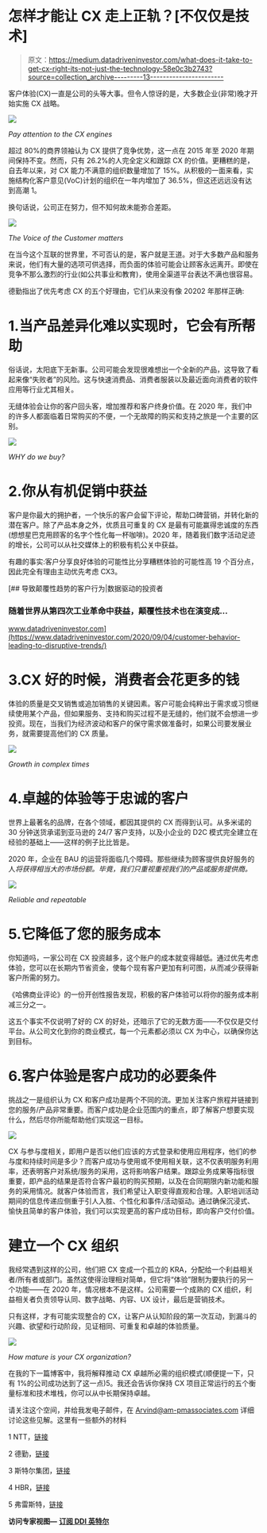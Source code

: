 # 怎样才能让 CX 走上正轨？[不仅仅是技术]

> 原文：<https://medium.datadriveninvestor.com/what-does-it-take-to-get-cx-right-its-not-just-the-technology-58e0c3b2743?source=collection_archive---------13----------------------->

客户体验(CX)一直是公司的头等大事。但令人惊讶的是，大多数企业(非常)晚才开始实施 CX 战略。

![](img/a27ec9f671db25d3eaa8c391df7775e7.png)

*Pay attention to the CX engines*

超过 80%的商界领袖认为 CX 提供了竞争优势，这一点在 2015 年至 2020 年期间保持不变。然而，只有 26.2%的人完全定义和跟踪 CX 的价值。更糟糕的是，自去年以来，对 CX 能力不满意的组织数量增加了 15%。从积极的一面来看，实施结构化客户意见(VoC)计划的组织在一年内增加了 36.5%，但这还远远没有达到高潮 1。

换句话说，公司正在努力，但不知何故未能弥合差距。

![](img/9c1e761473ccef8d7b28542df8689b26.png)

*The Voice of the Customer matters*

在当今这个互联的世界里，不可否认的是，客户就是王道。对于大多数产品和服务来说，他们有大量的选项可供选择，而负面的体验可能会让顾客永远离开。即使在竞争不那么激烈的行业(如公共事业和教育)，使用全渠道平台表达不满也很容易。

德勤指出了优先考虑 CX 的五个好理由，它们从来没有像 20202 年那样正确:

# 1.当产品差异化难以实现时，它会有所帮助

俗话说，太阳底下无新事。公司可能会发现很难想出一个全新的产品，这导致了看起来像“失败者”的风险。这与快速消费品、消费者服装以及最近面向消费者的软件应用等行业尤其相关。

无缝体验会让你的客户回头客，增加推荐和客户终身价值。在 2020 年，我们中的许多人都面临着日常购买的不便，一个无故障的购买和支持之旅是一个主要的区别。

![](img/2b0c67980b9bf3b925c7ef8447cda792.png)

*WHY do we buy?*

# 2.你从有机促销中获益

客户是你最大的拥护者，一个快乐的客户会留下评论，帮助口碑营销，并转化新的潜在客户。除了产品本身之外，优质且可重复的 CX 是最有可能赢得忠诚度的东西(想想星巴克用顾客的名字个性化每一杯咖啡)。2020 年，随着我们数字活动足迹的增长，公司可以从社交媒体上的积极有机公关中获益。

有趣的事实:客户分享良好体验的可能性比分享糟糕体验的可能性高 19 个百分点，因此完全有理由主动优先考虑 CX3。

[](https://www.datadriveninvestor.com/2020/09/04/customer-behavior-leading-to-disruptive-trends/) [## 导致颠覆性趋势的客户行为|数据驱动的投资者

### 随着世界从第四次工业革命中获益，颠覆性技术也在演变成…

www.datadriveninvestor.com](https://www.datadriveninvestor.com/2020/09/04/customer-behavior-leading-to-disruptive-trends/) 

# 3.CX 好的时候，消费者会花更多的钱

体验的质量是交叉销售或追加销售的关键因素。客户可能会纯粹出于需求或习惯继续使用某个产品，但如果服务、支持和购买过程不是无缝的，他们就不会想进一步投资。现在，当我们为经济波动和客户的保守需求做准备时，如果公司要发展业务，就需要提高他们的 CX 质量。

![](img/28555891209a79eebad7f81a786a4f9c.png)

*Growth in complex times*

# 4.卓越的体验等于忠诚的客户

世界上最著名的品牌，在各个领域，都因其提供的 CX 而得到认可。从多米诺的 30 分钟送货承诺到亚马逊的 24/7 客户支持，以及小企业的 D2C 模式完全建立在经验的基础上——这样的例子比比皆是。

2020 年，企业在 BAU 的运营将面临几个障碍。那些继续为顾客提供良好服务的人*将获得相当大的市场份额。毕竟，我们只重视重视我们的产品或服务提供商。*

![](img/4ab770f2232a1c0695635103988423cd.png)

*Reliable and repeatable*

# 5.它降低了您的服务成本

你知道吗，一家公司在 CX 投资越多，这个账户的成本就变得越低。通过优先考虑体验，您可以在长期内节省资金，使每个现有客户更加有利可图，从而减少获得新客户所需的努力。

《哈佛商业评论》的一份开创性报告发现，积极的客户体验可以将你的服务成本削减三分之一。

这五个事实不仅说明了好的 CX 的好处，还暗示了它的无数方面——不仅仅是交付平台。从公司文化到你的商业模式，每一个元素都必须以 CX 为中心，以确保你达到目标。

# 6.客户体验是客户成功的必要条件

挑战之一是组织认为 CX 和客户成功是两个不同的流。更加关注客户旅程并链接到您的服务/产品非常重要。而客户成功是企业范围内的重点，即了解客户想要实现什么，然后尽你所能帮助他们实现这一目标。

![](img/9d1da808f3c99c1c728a7db32553d414.png)

CX 与参与度相关，即用户是否以他们应该的方式登录和使用应用程序，他们的参与度和持续时间是多少？而客户成功与使用或不使用相关联，这不仅表明服务利用率，还表明客户对系统/服务的采用，这将影响客户结果。跟踪业务成果等指标很重要，即产品的结果是否符合客户最初的购买预期，以及在合同期限内新功能和服务的采用情况。就客户体验而言，我们希望让入职变得直观和合理。入职培训活动期间的信息传递应侧重于引人入胜、个性化和事件/活动驱动。通过确保沉浸式、愉快且简单的客户体验，我们可以实现更高的客户成功目标，即向客户交付价值。

# 建立一个 CX 组织

我经常遇到这样的公司，他们把 CX 变成一个孤立的 KRA，分配给一个利益相关者/所有者或部门。虽然这使得治理相对简单，但它将“体验”限制为要执行的另一个功能——在 2020 年，情况根本不是这样。公司需要一个成熟的 CX 组织，利益相关者负责领导认同、数字战略、内容、UX 设计，最后是营销技术。

只有这样，才有可能实现整合的 CX，让客户从认知阶段的第一次互动，到漏斗的兴趣、欲望和行动阶段，见证相同、可重复和卓越的体验质量。

![](img/72b5e037c63b63333a4ea98569b73c86.png)

*How mature is your CX organization?*

在我的下一篇博客中，我将解释推动 CX 卓越所必需的组织模式(顺便提一下，只有 1%的公司成功达到了这一点)5。我还会告诉你保持 CX 项目正常运行的五个衡量标准和技术堆栈，你可以从中长期保持卓越。

请关注这个空间，并给我发电子邮件，在 Arvind@am-pmassociates.com 详细讨论这些见解。这里有一些额外的材料

1 NTT，[链接](https://hello.global.ntt/en-us/insights/2020-global-cx-benchmarking-report#form)

2 德勤，[链接](https://www2.deloitte.com/content/dam/Deloitte/de/Documents/technology/Deloitte_Digital_CX_Operating_Model_PoV.pdf)

3 斯特尔集团，[链接](https://www.sitel.com/report/2018-cx-index/#:~:text=2018%20CX%20Index%20%2D%20Customer%20Experience%20Report%20%3A%20Sitel%20Group&text=As%20a%20global%20leader%20in,3.5%20million%20experiences%20every%20day.&text=Flexible%20and%20innovative%20solutions%20tailored%20around%20your%20unique%20needs.&text=Powered%20by%20experts%2C%20our%20CX%20capabilities%20add%20value%20at%20every%20touchpoint)

4 HBR，[链接](https://store.hbr.org/product/the-value-of-customer-experience-quantified/H00XH6)

5 弗雷斯特，[链接](https://www.usertesting.com/blog/customer-experience-metrics)

**访问专家视图—** [**订阅 DDI 英特尔**](https://datadriveninvestor.com/ddi-intel)